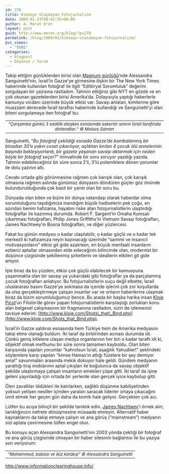 ```yaml
---
id: 278
title: Kimseye Ulaşmayan Fotojurnalizm
date: 2009-01-23T00:42:55+00:00
author: A. Murat Eren
layout: post
guid: http://www.meren.org/blog/?p=278
permalink: /blog/2009/01/kimseye-ulasamayan-fotojurnalizm/
pvc_views:
  - "5592"
categories:
  - blogpost
  - Düşünce / Yorum
---
```

Takip ettiğim günlüklerden birisi olan [Magnum günlüğü](http://blog.magnumphotos.com/)&#8216;nde Alessandra Sanguinetti&#8217;nin, İsrail&#8217;in Gazze&#8217;ye girmesine ilişkin bir The New York Times haberinde kullanılan fotoğraf ile ilgili &#8220;Editöryal Sorumluluk&#8221; değerini sorgulayan bir yazısına rastladım. Tahmin ettiğiniz gibi NYT en gözde ve en çok okunan gazetelerden birisi Amerika&#8217;da. Dolayısıyla yaptığı haberlerle kamuoyu vicdanı üzerinde büyük etkisi var. Savaşı anlatan, kimilerine göre muazzam derecede İsrail taraflısı haberinde kullandığı ve Sanguinetti&#8217;yi olan biteni sorgulamaya iten fotoğraf bu:

<table border="0" width="100%">
  <tr>
    <td align="center">
      <img src="{{ site.baseurl }}/images/kimseye-ulasamayan-fotojurnalizm-gaza-Moises-Saman.jpg" alt="" /><br /> <em><small>&#8220;Çarşamba günkü 3 saatlik ateşkes esnasında askerler sınırın İsrail tarafında dinlendiler.&#8221; <span class="gphoto-photocaption-caption">©</span> Moises Saman</small></em>
    </td>
  </tr>
</table>

Sanguinetti, &#8220;_Bu fotoğraf çekildiği esnada Gazze&#8217;de bombalanmış bir binadan 30&#8217;a yakın ceset çıkarılıyor, açlıktan kırılan 4 çocuk ölü annelerinin başında bekleşiyorlardı, bir gazete yaşanan savaşı aktarmak için neden böyle bir fotoğraf seçer?_&#8221; minvalinde bir soru soruyor yazdığı yazıda. Tahmin edebileceğiniz bir süre sonra 2&#8217;li, 3&#8217;lü polemiklere dönen yorumlar ile dolu yazının altı.

Cevabı ortada gibi görünmesine rağmen çok karışık olan, çok karışık olmasına rağmen aslında günümüz dünyasını döndüren güçler göz önünde bulundurulduğunda çok basit bir yanıtı olan bir soru bu.

Dünyada olan biten ve bizim bir dünya vatandaşı olarak haberdar olma sorumluluğunu taşıdığımıza inandığım büyük hadiselerin pek çoğu, en azından benim hafızama, hayatını riske atan fotojurnalistlerin ulaştırdığı fotoğraflar ile kazınmış durumda. Robert F. Sargent&#8217;in Omaha Kumsalı çıkartması fotoğrafları, Philip Jones Griffiths&#8217;in Vietnam Savaşı fotoğrafları, James Nachtwey&#8217;in Bosna fotoğrafları, ve diğer yüzlercesi.

Fakat bu günün medyası o kadar ulaşılabilir, o kadar güçlü ve o kadar tek merkezli ki hafızamıza neyin kazınacağı üzerinde &#8220;samimi ve insancıl motivasyonların&#8221; etkisi git gide azalırken, en büyük menfaati insanların ezberci aptallar olmasından elde edeceğinin bilincinde olan, modernist bir düşünce çizgisinde şekillenmiş şirketlerin ve ideallerin etkileri git gide artıyor.

İşte biraz da bu yüzden, etkisi çok güçlü olabilecek bir kamuoyuna yaşanmakta olan bir savaşı ya yukarıdaki gibi fotoğraflar ya da parçalanmış çocuk fotoğrafları anlatıyor. Bu fotojurnalistlerin suçu değil elbette; İsrail uluslararası basını Gazze&#8217;ye sokmasa da içeride işlerini çok zor koşullarda da olsa gerçekleştirmeye çalışan insanlar var ve onların haberlerine ulaşmak biraz da bizim sorumluluğumuz bence. Bu arada bir başka harika insan [Kloie Picot](http://www.kloie.com/)&#8216;un Filistin&#8217;de görev yapan fotojurnalistlerin karşılaştığı zorlukları konu alan belgesel çalışmasının bir fragmanına rastladım, sizin de izlemenizi tavsiye ederim: [http://www.kloie.com/Shots\_that\_Bind.php](http://www.kloie.com/Shots_that_Bind.php).

İsrail&#8217;in Gazze saldırısı esnasında hem Türkiye hem de Amerika medyasını takip etme olanağı buldum. İki taraf da birbirinden acınası durumda idi. Çünkü geniş kitlelere ulaşan medya organlarının her biri o kadar taraflı idi ki, objektif olmak mefhumu bir süre sonra tamamen kayboldu. Olan biten karşısında yapılan yorumlar &#8220;kahrolsun İsrail, aşağılık Yahudiler!&#8221; şeklindeki söylemlere karşı yapılan &#8220;kimse Hamas&#8217;ın attığı füzelere bir şey demiyor ama!&#8221; savunmaları arasında mekik dokuyor hale geldi. Gündem medyanın yarattığı tiraj moblarının aptal çıkışları ile boğulunca da savaşı objektif şekilde ulaştırmaya çalışan insanların emekleri çöpe gitti. İki taraf da işine geleni yayınladığı için ortada bir yerlerde olan gerçek iyice kaybolup gitti.

Ölen zavallılar öldükleri ile kalırlarken, sağlıklı düşünme kabiliyetinden yoksun yetişen nesiller içinden yaraları saracak liderler ortaya çıkacağını ümit etmek her geçen gün daha da komik hale geliyor. Gerçekten çok acı.

Lütfen bu acıya bilinçli bir şekilde tanıklık edin. [James Nachtwey](http://www.meren.org/blog/2008/10/james-nachtwey/)&#8216;i örnek alın; tanıklığınızın nefrete dönüşmesine müsaade etmeyin. Alternatif haber kaynaklarını da takip etmeye çalışın ve ana görüş (&#8220;mainstream&#8221;) medyanın sizi aptala çevirmesine lütfen engel olun.

Bu konuyu açan Alessandra Sanguinetti&#8217;nin 2003 yılında çektiği bir fotoğraf ve ana görüş çizgisinde olmayan bir haber sitesinin bağlantısı ile bu yazıya son veriyorum:

<table border="0" width="100%">
  <tr>
    <td align="center">
      <img src="{{ site.baseurl }}/images/kimseye-ulasamayan-fotojurnalizm-mohammed-al-zughayr-sanguinett.jpg" alt="" /><br /> <em><small>&#8220;Mohammed, babası ve ikiz kardeşi&#8221; <span class="gphoto-photocaption-caption">©</span> Alessandra Sanguinetti</small></em>
    </td>
  </tr>
</table>

<http://www.informationclearinghouse.info/>
